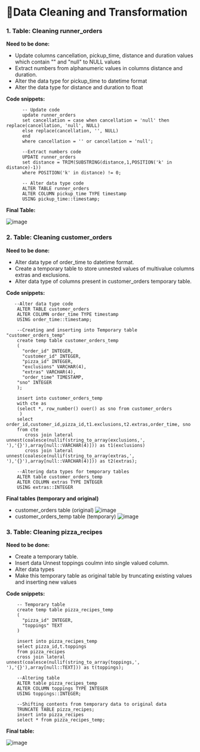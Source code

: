 # 🧹Data Cleaning and Transformation
<h3>1. Table: Cleaning runner_orders</h3>
   
   <b> Need to be done: </b>
   * Update columns cancellation, pickup_time, distance and duration values which contain "" and "null" to NULL values
   * Extract numbers from alphanumeric values in columns distance and duration.
   * Alter the data type for pickup_time to datetime format
   * Alter the data type for distance and duration to float
   
   <b> Code snippets: </b>
   
          -- Update code
          update runner_orders
          set cancellation = case when cancellation = 'null' then replace(cancellation, 'null', NULL)
          else replace(cancellation, '', NULL)
          end 
          where cancellation = '' or cancellation = 'null';
          
          --Extract numbers code
          UPDATE runner_orders
          set distance = TRIM(SUBSTRING(distance,1,POSITION('k' in distance)-1))
          where POSITION('k' in distance) != 0;
          
          -- Alter data type code
          ALTER TABLE runner_orders
          ALTER COLUMN pickup_time TYPE timestamp
          USING pickup_time::timestamp;
    
    
   <b> Final Table: </b>
    
   ![image](https://github.com/KavetiShivanjali/8-Week-SQL-Challenge-Data-with-Danny/assets/30626886/442fdf02-c0af-4872-a66e-0744de1afc2b)

<h3>2. Table: Cleaning customer_orders</h3>
  
  <b> Need to be done: </b>
     
   * Alter data type of order_time to datetime format.
   * Create a temporary table to store unnested values of multivalue columns extras and exclusions.
   * Alter data type of columns present in customer_orders temporary table.
   
  <b> Code snippets: </b>
      
       --Alter data type code
        ALTER TABLE customer_orders
        ALTER COLUMN order_time TYPE timestamp
        USING order_time::timestamp;
        
        --Creating and inserting into Temporary table "customer_orders_temp"
        create temp table customer_orders_temp
        (
          "order_id" INTEGER,
          "customer_id" INTEGER,
          "pizza_id" INTEGER,
          "exclusions" VARCHAR(4),
          "extras" VARCHAR(4),
          "order_time" TIMESTAMP,
        "sno" INTEGER
        );

        insert into customer_orders_temp
        with cte as
        (select *, row_number() over() as sno from customer_orders
         )
        select order_id,customer_id,pizza_id,t1.exclusions,t2.extras,order_time, sno
        from cte
           cross join lateral unnest(coalesce(nullif(string_to_array(exclusions,', '),'{}'),array[null::VARCHAR(4)])) as t1(exclusions)
           cross join lateral unnest(coalesce(nullif(string_to_array(extras,', '),'{}'),array[null::VARCHAR(4)])) as t2(extras);
           
        --Altering data types for temporary tables
        ALTER table customer_orders_temp
        ALTER COLUMN extras TYPE INTEGER
        USING extras::INTEGER
        
   <b> Final tables (temporary and original)</b>
   * customer_orders table (original)
   ![image](https://github.com/KavetiShivanjali/8-Week-SQL-Challenge-Data-with-Danny/assets/30626886/96fadd0f-6676-4830-a0f6-d3b07fe19c23)
   * customer_orders_temp table (temporary)
   ![image](https://github.com/KavetiShivanjali/8-Week-SQL-Challenge-Data-with-Danny/assets/30626886/352bf6ad-dd9d-4ebd-871f-d01b9fe03e05)

 <h3>3. Table: Cleaning pizza_recipes</h3>
  
  <b> Need to be done:</b>
  
  * Create a temporary table.
  * Insert data Unnest toppings coulmn into single valued column.
  * Alter data types
  * Make this temporary table as original table by truncating existing values and inserting new values

  <b> Code snippets:</b>
       
        -- Temporary table
        create temp table pizza_recipes_temp
        (
          "pizza_id" INTEGER,
          "toppings" TEXT
        )

        insert into pizza_recipes_temp
        select pizza_id,t.toppings
        from pizza_recipes
        cross join lateral unnest(coalesce(nullif(string_to_array(toppings,', '),'{}'),array[null::TEXT])) as t(toppings);
        
        --Altering table
        ALTER table pizza_recipes_temp
        ALTER COLUMN toppings TYPE INTEGER
        USING toppings::INTEGER;
        
        --Shifting contents from temporary data to original data
        TRUNCATE TABLE pizza_recipes;
        insert into pizza_recipes
        select * from pizza_recipes_temp;
        
  <b> Final table: </b>
  
  ![image](https://github.com/KavetiShivanjali/8-Week-SQL-Challenge-Data-with-Danny/assets/30626886/af658196-2a47-4b14-91b0-f1781a6478f6)

        
        

  
     

   
    

